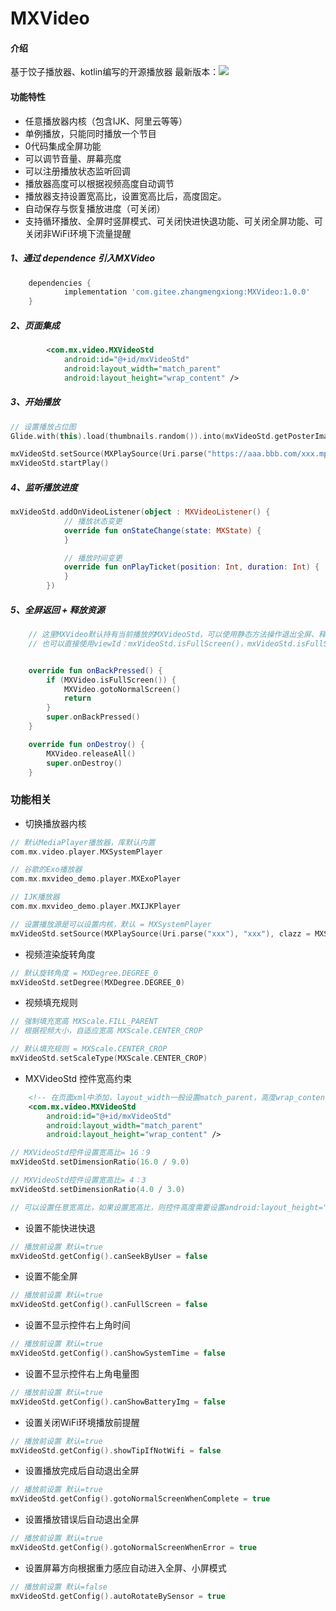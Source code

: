 # MXVideo

#### 介绍
基于饺子播放器、kotlin编写的开源播放器
最新版本：[![](https://jitpack.io/v/com.gitee.zhangmengxiong/MXVideo.svg)](https://jitpack.io/#com.gitee.zhangmengxiong/MXVideo)

#### 功能特性
- 任意播放器内核（包含IJK、阿里云等等）
- 单例播放，只能同时播放一个节目
- 0代码集成全屏功能
- 可以调节音量、屏幕亮度
- 可以注册播放状态监听回调
- 播放器高度可以根据视频高度自动调节
- 播放器支持设置宽高比，设置宽高比后，高度固定。
- 自动保存与恢复播放进度（可关闭）
- 支持循环播放、全屏时竖屏模式、可关闭快进快退功能、可关闭全屏功能、可关闭非WiFi环境下流量提醒

##### 1、通过 dependence 引入MXVideo
```groovy
    dependencies {
	        implementation 'com.gitee.zhangmengxiong:MXVideo:1.0.0'
    }
```

##### 2、页面集成
```xml
        <com.mx.video.MXVideoStd
            android:id="@+id/mxVideoStd"
            android:layout_width="match_parent"
            android:layout_height="wrap_content" />
```

##### 3、开始播放
```kotlin
// 设置播放占位图
Glide.with(this).load(thumbnails.random()).into(mxVideoStd.getPosterImageView())

mxVideoStd.setSource(MXPlaySource(Uri.parse("https://aaa.bbb.com/xxx.mp4"), "标题1"))
mxVideoStd.startPlay()

```

##### 4、监听播放进度
```kotlin
mxVideoStd.addOnVideoListener(object : MXVideoListener() {
            // 播放状态变更
            override fun onStateChange(state: MXState) {
            }

            // 播放时间变更
            override fun onPlayTicket(position: Int, duration: Int) {
            }
        })
```

##### 5、全屏返回 + 释放资源
```kotlin
    // 这里MXVideo默认持有当前播放的MXVideoStd，可以使用静态方法操作退出全屏、释放资源等功能。
    // 也可以直接使用viewId：mxVideoStd.isFullScreen()，mxVideoStd.isFullScreen()，mxVideoStd.release() 等方法。


    override fun onBackPressed() {
        if (MXVideo.isFullScreen()) {
            MXVideo.gotoNormalScreen()
            return
        }
        super.onBackPressed()
    }

    override fun onDestroy() {
        MXVideo.releaseAll()
        super.onDestroy()
    }
```

### 功能相关
- 切换播放器内核
```kotlin
// 默认MediaPlayer播放器，库默认内置
com.mx.video.player.MXSystemPlayer

// 谷歌的Exo播放器
com.mx.mxvideo_demo.player.MXExoPlayer

// IJK播放器
com.mx.mxvideo_demo.player.MXIJKPlayer

// 设置播放源是可以设置内核，默认 = MXSystemPlayer
mxVideoStd.setSource(MXPlaySource(Uri.parse("xxx"), "xxx"), clazz = MXSystemPlayer::class.java)
```

- 视频渲染旋转角度
```kotlin
// 默认旋转角度 = MXDegree.DEGREE_0
mxVideoStd.setDegree(MXDegree.DEGREE_0)
```

- 视频填充规则
```kotlin
// 强制填充宽高 MXScale.FILL_PARENT
// 根据视频大小，自适应宽高 MXScale.CENTER_CROP

// 默认填充规则 = MXScale.CENTER_CROP
mxVideoStd.setScaleType(MXScale.CENTER_CROP)
```

- MXVideoStd 控件宽高约束
```xml
    <!-- 在页面xml中添加，layout_width一般设置match_parent，高度wrap_content -->
    <com.mx.video.MXVideoStd
        android:id="@+id/mxVideoStd"
        android:layout_width="match_parent"
        android:layout_height="wrap_content" />
```
```kotlin
// MXVideoStd控件设置宽高比= 16：9
mxVideoStd.setDimensionRatio(16.0 / 9.0)

// MXVideoStd控件设置宽高比= 4：3
mxVideoStd.setDimensionRatio(4.0 / 3.0)

// 可以设置任意宽高比，如果设置宽高比，则控件高度需要设置android:layout_height="wrap_content"，否则不生效。
```


- 设置不能快进快退
```kotlin
// 播放前设置 默认=true
mxVideoStd.getConfig().canSeekByUser = false
```

- 设置不能全屏
```kotlin
// 播放前设置 默认=true
mxVideoStd.getConfig().canFullScreen = false
```

- 设置不显示控件右上角时间
```kotlin
// 播放前设置 默认=true
mxVideoStd.getConfig().canShowSystemTime = false
```


- 设置不显示控件右上角电量图
```kotlin
// 播放前设置 默认=true
mxVideoStd.getConfig().canShowBatteryImg = false
```

- 设置关闭WiFi环境播放前提醒
```kotlin
// 播放前设置 默认=true
mxVideoStd.getConfig().showTipIfNotWifi = false
```

- 设置播放完成后自动退出全屏
```kotlin
// 播放前设置 默认=true
mxVideoStd.getConfig().gotoNormalScreenWhenComplete = true
```

- 设置播放错误后自动退出全屏
```kotlin
// 播放前设置 默认=true
mxVideoStd.getConfig().gotoNormalScreenWhenError = true
```

- 设置屏幕方向根据重力感应自动进入全屏、小屏模式
```kotlin
// 播放前设置 默认=false
mxVideoStd.getConfig().autoRotateBySensor = true
```

